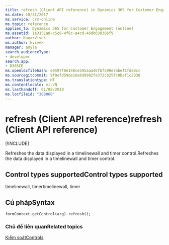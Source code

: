 ```yaml
---
title: refresh (Client API reference) in Dynamics 365 for Customer Engagement| MicrosoftDocs
ms.date: 10/31/2017
ms.service: crm-online
ms.topic: reference
applies_to: Dynamics 365 for Customer Engagement (online)
ms.assetid: 1a3151a8-c5c8-4f8c-a4cd-46db038386f9
author: KumarVivek
ms.author: kvivek
manager: amyla
search.audienceType:
- developer
search.app:
- D365CE
ms.openlocfilehash: e9597f0e140ce595aaa46fbf599e7bbef1fd88cc
ms.sourcegitcommit: 9f0efd59de16a6d9902fa372cb25fc0baf1c2838
ms.translationtype: HT
ms.contentlocale: vi-VN
ms.lasthandoff: 01/08/2019
ms.locfileid: "388060"
---
```

# <a name="refresh-client-api-reference"></a><span data-ttu-id="9567d-102">refresh (Client API reference)</span><span class="sxs-lookup"><span data-stu-id="9567d-102">refresh (Client API reference)</span></span>

[!INCLUDE[](../../../../includes/cc_applies_to_update_9_0_0.md)]

<span data-ttu-id="9567d-103">Refreshes the data displayed in a timelinewall and timer control.</span><span class="sxs-lookup"><span data-stu-id="9567d-103">Refreshes the data displayed in a timelinewall and timer control.</span></span>

## <a name="control-types-supported"></a><span data-ttu-id="9567d-104">Control types supported</span><span class="sxs-lookup"><span data-stu-id="9567d-104">Control types supported</span></span>

<span data-ttu-id="9567d-105">timelinewall, timer</span><span class="sxs-lookup"><span data-stu-id="9567d-105">timelinewall, timer</span></span>

## <a name="syntax"></a><span data-ttu-id="9567d-106">Cú pháp</span><span class="sxs-lookup"><span data-stu-id="9567d-106">Syntax</span></span>

`formContext.getControl(arg).refresh();`

### <a name="related-topics"></a><span data-ttu-id="9567d-107">Chủ đề liên quan</span><span class="sxs-lookup"><span data-stu-id="9567d-107">Related topics</span></span>

[<span data-ttu-id="9567d-108">Kiểm soát</span><span class="sxs-lookup"><span data-stu-id="9567d-108">Controls</span></span>](../controls.md)



